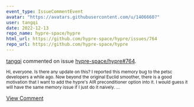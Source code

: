 ```yaml
---
event_type: IssueCommentEvent
avatar: "https://avatars.githubusercontent.com/u/1406660?"
user: tangqi
date: 2022-12-13
repo_name: hypre-space/hypre
html_url: https://github.com/hypre-space/hypre/issues/764
repo_url: https://github.com/hypre-space/hypre
---
```


<a href='https://github.com/tangqi' target='_blank'>tangqi</a> commented on issue <a href='https://github.com/hypre-space/hypre/issues/764' target='_blank'>hypre-space/hypre#764</a>.

<small>Hi, everyone. Is there any update on this? I reported this memory bug to the petsc developers a while ago. Now beyond the original Euclid smoother, there is a good motivation that I want to add the hypre's AIR preconditioner option into it. I would guess it will have the same memory issue if I just do it naively. ...</small>

<a href='https://github.com/hypre-space/hypre/issues/764' target='_blank'>View Comment</a>
